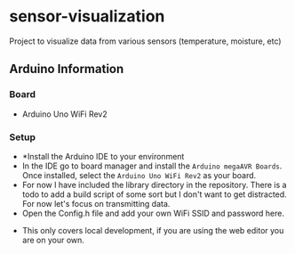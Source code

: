 # sensor-visualization
Project to visualize data from various sensors (temperature, moisture, etc)

## Arduino Information
### Board
- Arduino Uno WiFi Rev2

### Setup
- *Install the Arduino IDE to your environment
- In the IDE go to board manager and install the `Arduino megaAVR Boards`. Once installed, select the `Arduino Uno WiFi Rev2` as your board.
- For now I have included the library directory in the repository. There is a todo to add a build script of some sort but I don't want to get distracted. For now let's focus on transmitting data.
- Open the Config.h file and add your own WiFi SSID and password here.

* This only covers local development, if you are using the web editor you are on your own.